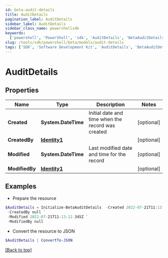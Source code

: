 ```yaml
---
id: beta-audit-details
title: AuditDetails
pagination_label: AuditDetails
sidebar_label: AuditDetails
sidebar_class_name: powershellsdk
keywords:
  ['powershell', 'PowerShell', 'sdk', 'AuditDetails', 'BetaAuditDetails']
slug: /tools/sdk/powershell/beta/models/audit-details
tags: ['SDK', 'Software Development Kit', 'AuditDetails', 'BetaAuditDetails']
---
```


# AuditDetails

## Properties

| Name | Type | Description | Notes |
| --- | --- | --- | --- |
| **Created** | **System.DateTime** | Initial date and time when the record was created | [optional] |
| **CreatedBy** | [**Identity1**](identity1) |  | [optional] |
| **Modified** | **System.DateTime** | Last modified date and time for the record | [optional] |
| **ModifiedBy** | [**Identity1**](identity1) |  | [optional] |

## Examples

- Prepare the resource

```powershell
$AuditDetails = Initialize-BetaAuditDetails  -Created 2022-07-21T11:13:12.345Z `
 -CreatedBy null `
 -Modified 2022-07-21T11:13:12.345Z `
 -ModifiedBy null
```

- Convert the resource to JSON

```powershell
$AuditDetails | ConvertTo-JSON
```

[[Back to top]](#)
